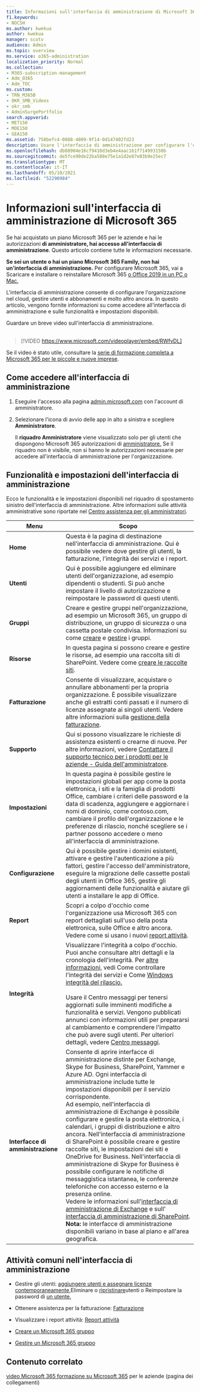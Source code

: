 ```yaml
---
title: Informazioni sull'interfaccia di amministrazione di Microsoft 365
f1.keywords:
- NOCSH
ms.author: kwekua
author: kwekua
manager: scotv
audience: Admin
ms.topic: overview
ms.service: o365-administration
localization_priority: Normal
ms.collection:
- M365-subscription-management
- Adm_O365
- Adm_TOC
ms.custom:
- TRN_M365B
- OKR_SMB_Videos
- okr_smb
- AdminSurgePortfolio
search.appverid:
- MET150
- MOE150
- GEA150
ms.assetid: 758befc4-0888-4009-9f14-0d147402fd23
description: Usare l'interfaccia di amministrazione per configurare l'organizzazione nel cloud e gestire utenti e abbonamenti. Per iniziare, accedere all'account con autorizzazioni di amministratore.
ms.openlocfilehash: db88904e16cf9410d3eb4e4aac161f714993150b
ms.sourcegitcommit: de5fce90de22ba588e75e1a1d2e87e03b9e25ec7
ms.translationtype: MT
ms.contentlocale: it-IT
ms.lasthandoff: 05/10/2021
ms.locfileid: "52290984"
---
```

# <a name="about-the-microsoft-365-admin-center"></a>Informazioni sull'interfaccia di amministrazione di Microsoft 365

Se hai acquistato un piano Microsoft 365 per le aziende e hai le autorizzazioni **di amministratore, hai accesso all'interfaccia di amministrazione**. Questo articolo contiene tutte le informazioni necessarie.

**Se sei un utente o hai un piano Microsoft 365 Family, non hai un'interfaccia di amministrazione.** Per configurare Microsoft 365, vai a Scaricare e installare o reinstallare Microsoft 365 [o Office 2019 in un PC o Mac.](https://support.microsoft.com/office/4414eaaf-0478-48be-9c42-23adc4716658)

L'interfaccia di amministrazione consente di configurare l'organizzazione nel cloud, gestire utenti e abbonamenti e molto altro ancora. In questo articolo, vengono fornite informazioni su come accedere all'interfaccia di amministrazione e sulle funzionalità e impostazioni disponibili.

Guardare un breve video sull'interfaccia di amministrazione. <br><br>

> [!VIDEO https://www.microsoft.com/videoplayer/embed/RWfvDL]

Se il video è stato utile, consultare la [serie di formazione completa a Microsoft 365 per le piccole e nuove imprese](../../business-video/index.yml).

## <a name="how-to-get-to-the-admin-center"></a>Come accedere all'interfaccia di amministrazione

1. Eseguire l'accesso alla pagina <a href="https://go.microsoft.com/fwlink/p/?linkid=2024339" target="_blank">admin.microsoft.com</a> con l'account di amministratore.

2. Selezionare l'icona di avvio delle app in alto a sinistra e scegliere **Amministratore**.

    Il **riquadro Amministratore** viene visualizzato solo per gli utenti che dispongono Microsoft 365 autorizzazioni di [amministratore.](../add-users/about-admin-roles.md) Se il riquadro non è visibile, non si hanno le autorizzazioni necessarie per accedere all'interfaccia di amministrazione per l'organizzazione.

## <a name="admin-center-features-and-settings"></a>Funzionalità e impostazioni dell'interfaccia di amministrazione

Ecco le funzionalità e le impostazioni disponibili nel riquadro di spostamento sinistro dell'interfaccia di amministrazione. Altre informazioni sulle attività amministrative sono riportate nel [Centro assistenza per gli amministratori](https://docs.microsoft.com/microsoft-365/business-video/admin-center-overview).
  
|**Menu**|**Scopo**|
|-----|-----|
|**Home** <br/> |Questa è la pagina di destinazione nell'interfaccia di amministrazione. Qui è possibile vedere dove gestire gli utenti, la fatturazione, l'integrità dei servizi e i report.  <br/> |
|**Utenti** <br/> |Qui è possibile aggiungere ed eliminare utenti dell'organizzazione, ad esempio dipendenti o studenti. Si può anche impostare il livello di autorizzazione e reimpostare le password di questi utenti.  <br/> |
|**Gruppi** <br/> |Creare e gestire gruppi nell'organizzazione, ad esempio un Microsoft 365, un gruppo di distribuzione, un gruppo di sicurezza o una cassetta postale condivisa. Informazioni su come [creare](../create-groups/create-groups.md) e [gestire](../create-groups/manage-groups.md) i gruppi.  <br/> |
|**Risorse** <br/> |In questa pagina si possono creare e gestire le risorse, ad esempio una raccolta siti di SharePoint. Vedere come [creare le raccolte siti](/sharepoint/create-site-collection).  <br/> |
|**Fatturazione** <br/> |Consente di visualizzare, acquistare o annullare abbonamenti per la propria organizzazione. È possibile visualizzare anche gli estratti conti passati e il numero di licenze assegnate ai singoli utenti. Vedere altre informazioni sulla [gestione della fatturazione](../../commerce/index.yml).  <br/> |
|**Supporto** <br/> | Qui si possono visualizzare le richieste di assistenza esistenti o crearne di nuove. Per altre informazioni, vedere [Contattare il supporto tecnico per i prodotti per le aziende - Guida dell'amministratore](../../business-video/get-help-support.md). |
|**Impostazioni** <br/> |In questa pagina è possibile gestire le impostazioni globali per app come la posta elettronica, i siti e la famiglia di prodotti Office, cambiare i criteri delle password e la data di scadenza, aggiungere e aggiornare i nomi di dominio, come contoso.com, cambiare il profilo dell'organizzazione e le preferenze di rilascio, nonché scegliere se i partner possono accedere o meno all'interfaccia di amministrazione.  <br/> |
|**Configurazione** <br/> |Qui è possibile gestire i domini esistenti, attivare e gestire l'autenticazione a più fattori, gestire l'accesso dell'amministratore, eseguire la migrazione delle cassette postali degli utenti in Office 365, gestire gli aggiornamenti delle funzionalità e aiutare gli utenti a installare le app di Office. |
|**Report** <br/> |Scopri a colpo d'occhio come l'organizzazione usa Microsoft 365 con report dettagliati sull'uso della posta elettronica, sulle Office e altro ancora. Vedere come si usano i nuovi [report attività](../activity-reports/activity-reports.md).  <br/> |
|**Integrità** <br/> |Visualizzare l'integrità a colpo d'occhio. Puoi anche consultare altri dettagli e la cronologia dell'integrità. Per [altre informazioni,](https://docs.microsoft.com/microsoft-365/enterprise/view-service-health) vedi Come controllare l'integrità dei servizi e Come [Windows integrità del rilascio.](https://docs.microsoft.com/windows/deployment/update/check-release-health)  <br/><br/>Usare il Centro messaggi per tenersi aggiornati sulle imminenti modifiche a funzionalità e servizi. Vengono pubblicati annunci con informazioni utili per prepararsi al cambiamento e comprendere l'impatto che può avere sugli utenti. Per ulteriori dettagli, vedere [Centro messaggi](../manage/message-center.md). <br/> |
|**Interfacce di amministrazione** <br/> |Consente di aprire interfacce di amministrazione distinte per Exchange, Skype for Business, SharePoint, Yammer e Azure AD. Ogni interfaccia di amministrazione include tutte le impostazioni disponibili per il servizio corrispondente.  <br/> Ad esempio, nell'interfaccia di amministrazione di Exchange è possibile configurare e gestire la posta elettronica, i calendari, i gruppi di distribuzione e altro ancora. Nell'interfaccia di amministrazione di SharePoint è possibile creare e gestire raccolte siti, le impostazioni dei siti e OneDrive for Business. Nell'interfaccia di amministrazione di Skype for Business è possibile configurare le notifiche di messaggistica istantanea, le conferenze telefoniche con accesso esterno e la presenza online.  <br/> Vedere le informazioni sull'[interfaccia di amministrazione di Exchange](/exchange/exchange-admin-center) e sull' [interfaccia di amministrazione di SharePoint](/sharepoint/sharepoint-online).<br/> **Nota:** le interfacce di amministrazione disponibili variano in base al piano e all'area geografica.           |
   
## <a name="common-tasks-in-the-admin-center"></a>Attività comuni nell'interfaccia di amministrazione

- Gestire gli utenti: [aggiungere utenti e assegnare licenze contemporaneamente,](../add-users/add-users.md)Eliminare o [ripristinare](../add-users/delete-a-user.md)utenti o Reimpostare la password di [un utente.](../add-users/reset-passwords.md)

- Ottenere assistenza per la fatturazione: [Fatturazione](../../commerce/index.yml)

- Visualizzare i report attività: [Report attività](../activity-reports/activity-reports.md)

- [Creare un Microsoft 365 gruppo](../create-groups/create-groups.md)

- [Gestire un Microsoft 365 gruppo](../create-groups/manage-groups.md)

## <a name="related-content"></a>Contenuto correlato

[video Microsoft 365 formazione su Microsoft 365](../../business-video/index.yml) per le aziende (pagina dei collegamenti)